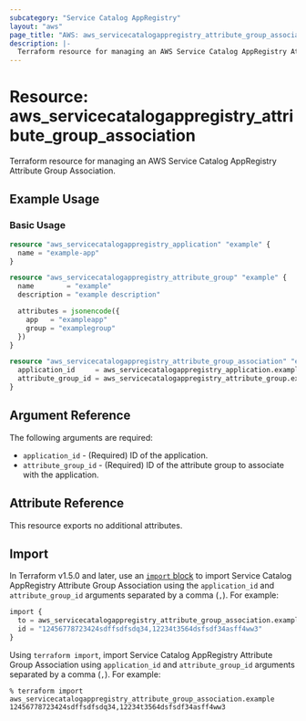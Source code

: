 ```yaml
---
subcategory: "Service Catalog AppRegistry"
layout: "aws"
page_title: "AWS: aws_servicecatalogappregistry_attribute_group_association"
description: |-
  Terraform resource for managing an AWS Service Catalog AppRegistry Attribute Group Association.
---
```

# Resource: aws_servicecatalogappregistry_attribute_group_association

Terraform resource for managing an AWS Service Catalog AppRegistry Attribute Group Association.

## Example Usage

### Basic Usage

```terraform
resource "aws_servicecatalogappregistry_application" "example" {
  name = "example-app"
}

resource "aws_servicecatalogappregistry_attribute_group" "example" {
  name        = "example"
  description = "example description"

  attributes = jsonencode({
    app   = "exampleapp"
    group = "examplegroup"
  })
}

resource "aws_servicecatalogappregistry_attribute_group_association" "example" {
  application_id     = aws_servicecatalogappregistry_application.example.id
  attribute_group_id = aws_servicecatalogappregistry_attribute_group.example.id
}
```

## Argument Reference

The following arguments are required:

* `application_id` - (Required) ID of the application.
* `attribute_group_id` - (Required) ID of the attribute group to associate with the application.

## Attribute Reference

This resource exports no additional attributes.

## Import

In Terraform v1.5.0 and later, use an [`import` block](https://developer.hashicorp.com/terraform/language/import) to import Service Catalog AppRegistry Attribute Group Association using the `application_id` and `attribute_group_id` arguments separated by a comma (`,`). For example:

```terraform
import {
  to = aws_servicecatalogappregistry_attribute_group_association.example
  id = "12456778723424sdffsdfsdq34,12234t3564dsfsdf34asff4ww3"
}
```

Using `terraform import`, import Service Catalog AppRegistry Attribute Group Association using `application_id` and `attribute_group_id` arguments separated by a comma (`,`). For example:

```console
% terraform import aws_servicecatalogappregistry_attribute_group_association.example 12456778723424sdffsdfsdq34,12234t3564dsfsdf34asff4ww3
```
